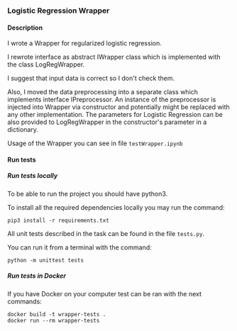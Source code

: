 ### Logistic Regression Wrapper
#### Description
I wrote a Wrapper for regularized logistic regression. 

I rewrote interface as abstract IWrapper class 
which is implemented with the class LogRegWrapper.

I suggest that input data is correct so I don't check them.

Also, I moved the data preprocessing into a separate class which implements interface IPreprocessor. 
An instance of the preprocessor is injected into Wrapper via constructor and
 potentially might be replaced with any other implementation.
The parameters for Logistic Regression can be also provided to LogRegWrapper 
in the constructor's parameter in a dictionary.

Usage of the Wrapper you can see in file ```testWrapper.ipynb```

#### Run tests
##### Run tests locally
To be able to run the project you should have python3.

To install all the required dependencies locally you may run the command:
```
pip3 install -r requirements.txt
```



All unit tests described in the task can be found in the file ```tests.py```.

You can run it from a terminal with the command: 
```
python -m unittest tests
```

##### Run tests in Docker

If you have Docker on your computer test can be ran with the next commands:
```
docker build -t wrapper-tests .
docker run --rm wrapper-tests
```
